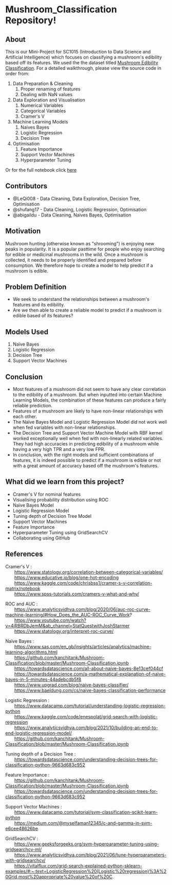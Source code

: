 # Mushroom_Classification Repository!
## About
This is our Mini-Project for SC1015 (Introduction to Data Science and Artificial Intelligence) which focuses on classifying a mushroom's edibility based off its features. We used the the dataset titled [Mushroom Edibility Classification](https://www.kaggle.com/datasets/devzohaib/mushroom-edibility-classification?resource=download&select=secondary_data.csv). For a detailed walkthrough, please view the source code in order from:
1. Data Preparation & Cleaning
    1. Proper renaming of features
    2. Dealing with NaN values
2. Data Exploration and Visualisation
    1. Numerical Variables
    2. Categorical Variables
    3. Cramer's V
3. Machine Learning Models
    1. Naives Bayes 
    2. Logistic Regression
    3. Decision Tree
4. Optimisation
    1. Feature Importance
    2. Support Vector Machines
    3. Hyperparameter Tuning

Or for the full notebook click [here](https://github.com/LeQi008/Mushroom_Classification/blob/main/Mushroom_Classification.ipynb)

## Contributors
- @LeQi008 - Data Cleaning, Data Exploration, Decision Tree, Optimisation
- @shufang17 - Data Cleaning, Logistic Regression, Optimisation
- @abigaildu - Data Cleaning, Naives Bayes, Optimisation

## Motivation
Mushroom hunting (otherwise known as "shrooming") is enjoying new peaks in popularity. It is a popular pasttime for people who enjoy searching for edible or medicinal mushrooms in the wild. Once a mushroom is collected, it needs to be properly identified and prepared before consumption. We therefore hope to create a model to help predict if a mushroom is edible.

## Problem Definition
- We seek to understand the relationships between a mushroom's features and its edibility.
- Are we then able to create a reliable model to predict if a mushroom is edible based of its features?

## Models Used
1. Naïve Bayes 
2. Logistic Regression
3. Decision Tree 
4. Support Vector Machines

## Conclusion
- Most features of a mushroom did not seem to have any clear correlation to the edibility of a mushroom. But when inputted into certain Machine Learning Models, the combination of these features can produce a fairly reliable prediction. 
- Features of a mushroom are likely to have non-linear relationships with each other. 
- The Naïve Bayes Model and Logistic Regression Model did not work well when fed variables with non-linear relationships. 
- The Decision Tree and Support Vector Machine Model with RBF kernel worked exceptionally well when fed with non-linearly related variables. They had high accuracies in predicting edibility of a mushroom while having a very high TPR and a very low FPR. 
- In conclusion, with the right models and sufficient combinations of features, it is indeed possible to predict if a mushroom is edible or not with a great amount of accuracy based off the mushroom's features.

## What did we learn from this project?
- Cramer's V for nominal features
- Visualising probability distribution using ROC
- Naïve Bayes Model
- Logistic Regression Model
- Tuning depth of Decision Tree Model
- Support Vector Machines
- Feature Importance
- Hyperparameter Tuning using GridSearchCV
- Collaborating using GitHub


## References
Cramer's V : <br />
  https://www.statology.org/correlation-between-categorical-variables/ <br />
  https://www.educative.io/blog/one-hot-encoding <br />
  https://www.kaggle.com/code/chrisbss1/cramer-s-v-correlation-matrix/notebook <br />
  https://www.spss-tutorials.com/cramers-v-what-and-why/ <br />
    
ROC and AUC : <br />
  https://www.analyticsvidhya.com/blog/2020/06/auc-roc-curve-machine-learning/#How_Does_the_AUC-ROC_Curve_Work? <br />
  https://www.youtube.com/watch?v=4jRBRDbJemM&ab_channel=StatQuestwithJoshStarmer <br />
  https://www.statology.org/interpret-roc-curve/ <br />
    
Naïve Bayes : <br />
  https://www.sas.com/en_gb/insights/articles/analytics/machine-learning-algorithms.html <br />
  https://github.com/kanchitank/Mushroom-Classification/blob/master/Mushroom-Classification.ipynb <br />
  https://towardsdatascience.com/all-about-naive-bayes-8e13cef044cf <br />
  https://towardsdatascience.com/a-mathematical-explanation-of-naive-bayes-in-5-minutes-44adebcdb5f8 <br />
  https://www.upgrad.com/blog/naive-bayes-classifier/ <br />
  https://www.baeldung.com/cs/naive-bayes-classification-performance <br />

Logistic Regression : <br />
  https://www.datacamp.com/tutorial/understanding-logistic-regression-python <br />
  https://www.kaggle.com/code/enespolat/grid-search-with-logistic-regression <br />
  https://www.analyticsvidhya.com/blog/2021/10/building-an-end-to-end-logistic-regression-model/ <br />
  https://github.com/kanchitank/Mushroom-Classification/blob/master/Mushroom-Classification.ipynb <br />
    
Tuning depth of a Decision Tree : <br />
  https://towardsdatascience.com/understanding-decision-trees-for-classification-python-9663d683c952 <br />
    
Feature Importance : <br />
  https://github.com/kanchitank/Mushroom-Classification/blob/master/Mushroom-Classification.ipynb <br />
  https://towardsdatascience.com/understanding-decision-trees-for-classification-python-9663d683c952 <br />
    
Support Vector Machines : <br />
  https://www.datacamp.com/tutorial/svm-classification-scikit-learn-python <br />
  https://medium.com/@myselfaman12345/c-and-gamma-in-svm-e6cee48626be <br />
    
GridSearchCV : <br />
  https://www.geeksforgeeks.org/svm-hyperparameter-tuning-using-gridsearchcv-ml/ <br />
  https://www.analyticsvidhya.com/blog/2021/06/tune-hyperparameters-with-gridsearchcv/ <br />
  https://vitalflux.com/grid-search-explained-python-sklearn-examples/#:~:text=LogisticRegression%20(Logistic%20regression)%3A%20Grid,most%20appropriate%20value%20of%20C. 

    
    

